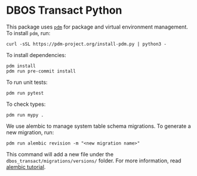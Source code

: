 # DBOS Transact Python

This package uses [`pdm`](https://pdm-project.org/en/latest/) for package and virtual environment management.
To install `pdm`, run:

```
curl -sSL https://pdm-project.org/install-pdm.py | python3 -
```

To install dependencies:

```
pdm install
pdm run pre-commit install
```

To run unit tests:

```
pdm run pytest
```

To check types:

```
pdm run mypy .
```

We use alembic to manage system table schema migrations.
To generate a new migration, run:
```
pdm run alembic revision -m "<new migration name>"
```

This command will add a new file under the `dbos_transact/migrations/versions/` folder.
For more information, read [alembic tutorial](https://alembic.sqlalchemy.org/en/latest/tutorial.html).